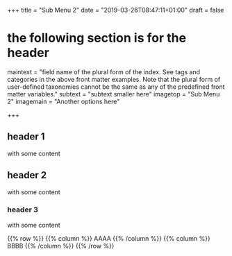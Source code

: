 +++
title = "Sub Menu 2"
date = "2019-03-26T08:47:11+01:00"
draft = false

# the following section is for the header
maintext = "field name of the plural form of the index. See tags and categories in the above front matter examples. Note that the plural form of user-defined taxonomies cannot be the same as any of the predefined front matter variables."
subtext = "subtext smaller here"
imagetop = "Sub Menu 2"
imagemain = "Another options here"

+++

## header 1

with some content
## header 2

with some content
### header 3

with some content

{{% row %}}
{{% column %}}
AAAA
{{% /column %}}
{{% column %}}
BBBB
{{% /column %}}
{{% /row %}}